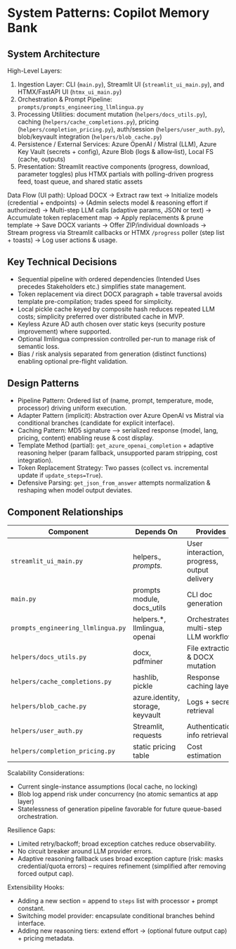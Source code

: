 # System Patterns: Copilot Memory Bank

## System Architecture

High-Level Layers:
1. Ingestion Layer: CLI (`main.py`), Streamlit UI (`streamlit_ui_main.py`), and HTMX/FastAPI UI (`htmx_ui_main.py`)
2. Orchestration & Prompt Pipeline: `prompts/prompts_engineering_llmlingua.py`
3. Processing Utilities: document mutation (`helpers/docs_utils.py`), caching (`helpers/cache_completions.py`), pricing (`helpers/completion_pricing.py`), auth/session (`helpers/user_auth.py`), blob/keyvault integration (`helpers/blob_cache.py`)
4. Persistence / External Services: Azure OpenAI / Mistral (LLM), Azure Key Vault (secrets + config), Azure Blob (logs & allow‑list), Local FS (cache, outputs)
5. Presentation: Streamlit reactive components (progress, download, parameter toggles) plus HTMX partials with polling-driven progress feed, toast queue, and shared static assets

Data Flow (UI path):
Upload DOCX → Extract raw text → Initialize models (credential + endpoints) → (Admin selects model & reasoning effort if authorized) → Multi-step LLM calls (adaptive params, JSON or text) → Accumulate token replacement map → Apply replacements & prune template → Save DOCX variants → Offer ZIP/individual downloads → Stream progress via Streamlit callbacks or HTMX `/progress` poller (step list + toasts) → Log user actions & usage.

## Key Technical Decisions

- Sequential pipeline with ordered dependencies (Intended Uses precedes Stakeholders etc.) simplifies state management.
- Token replacement via direct DOCX paragraph + table traversal avoids template pre-compilation; trades speed for simplicity.
- Local pickle cache keyed by composite hash reduces repeated LLM costs; simplicity preferred over distributed cache in MVP.
- Keyless Azure AD auth chosen over static keys (security posture improvement) where supported.
- Optional llmlingua compression controlled per-run to manage risk of semantic loss.
- Bias / risk analysis separated from generation (distinct functions) enabling optional pre-flight validation.

## Design Patterns

- Pipeline Pattern: Ordered list of (name, prompt, temperature, mode, processor) driving uniform execution.
- Adapter Pattern (implicit): Abstraction over Azure OpenAI vs Mistral via conditional branches (candidate for explicit interface).
- Caching Pattern: MD5 signature –> serialized response (model, lang, pricing, content) enabling reuse & cost display.
- Template Method (partial): `get_azure_openai_completion` + adaptive reasoning helper (param fallback, unsupported param stripping, cost integration).
- Token Replacement Strategy: Two passes (collect vs. incremental update if `update_steps=True`).
- Defensive Parsing: `get_json_from_answer` attempts normalization & reshaping when model output deviates.

## Component Relationships

| Component | Depends On | Provides |
|-----------|------------|----------|
| `streamlit_ui_main.py` | helpers.*, prompts.* | User interaction, progress, output delivery |
| `main.py` | prompts module, docs_utils | CLI doc generation |
| `prompts_engineering_llmlingua.py` | helpers.*, llmlingua, openai | Orchestrates multi-step LLM workflow |
| `helpers/docs_utils.py` | docx, pdfminer | File extraction & DOCX mutation |
| `helpers/cache_completions.py` | hashlib, pickle | Response caching layer |
| `helpers/blob_cache.py` | azure.identity, storage, keyvault | Logs + secret retrieval |
| `helpers/user_auth.py` | Streamlit, requests | Authentication info retrieval |
| `helpers/completion_pricing.py` | static pricing table | Cost estimation |

Scalability Considerations:
- Current single-instance assumptions (local cache, no locking)
- Blob log append risk under concurrency (no atomic semantics at app layer)
- Statelessness of generation pipeline favorable for future queue-based orchestration.

Resilience Gaps:
- Limited retry/backoff; broad exception catches reduce observability.
- No circuit breaker around LLM provider errors.
- Adaptive reasoning fallback uses broad exception capture (risk: masks credential/quota errors) – requires refinement (simplified after removing forced output cap).

Extensibility Hooks:
- Adding a new section = append to `steps` list with processor + prompt constant.
- Switching model provider: encapsulate conditional branches behind interface.
- Adding new reasoning tiers: extend effort → (optional future output cap) + pricing metadata.

